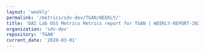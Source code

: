 ```yaml
---
layout: 'weekly'
permalink: '/metrics/sdv-dev/TGAN/WEEKLY/'
title: 'DAI Lab OSS Metrics Metrics report for TGAN | WEEKLY-REPORT-2020-03-01'
organization: 'sdv-dev'
repository: 'TGAN'
current_date: '2020-03-01'
---
```

